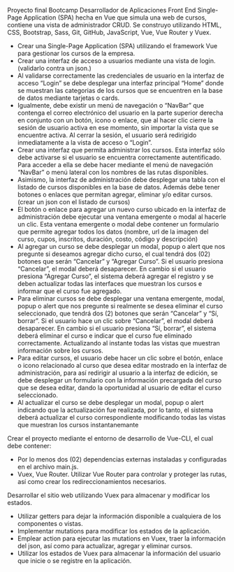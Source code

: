 Proyecto final Bootcamp Desarrollador de Aplicaciones Front End
Single-Page Application (SPA) hecha en Vue que simula una web de cursos, contiene una vista de administrador CRUD.
Se construyo utilizando HTML, CSS, Bootstrap, Sass, Git, GitHub, JavaScript, Vue, Vue Router y Vuex. 


- Crear una Single-Page Application (SPA) utilizando el framework Vue para gestionar los cursos
de la empresa.
- Crear una interfaz de acceso a usuarios mediante una vista de login. (validarlo contra un json.)
- Al validarse correctamente las credenciales de usuario en la interfaz de acceso “Login” se debe desplegar 
una interfaz principal “Home” donde se muestran las categorias de los cursos que se encuentren en la base de datos mediante tarjetas o cards.
- Igualmente, debe existir un menú de navegación o “NavBar” que contenga el correo
electrónico del usuario en la parte superior derecha en conjunto con un botón, icono o
enlace, que al hacer clic cierre la sesión de usuario activa en ese momento, sin importar la
vista que se encuentre activa. Al cerrar la sesión, el usuario será redirigido inmediatamente a
la vista de acceso o “Login”.
- Crear una interfaz que permita administrar los cursos. Esta interfaz sólo debe activarse si el
usuario se encuentra correctamente autentificado. Para acceder a ella se debe hacer mediante el menú de navegación “NavBar” o menú lateral con los nombres de las rutas
disponibles.
- Asimismo, la interfaz de administración debe desplegar una tabla con el listado de cursos
disponibles en la base de datos. Además debe tener botones o enlaces que permitan agregar,
eliminar y/o editar cursos. (crear un json con el listado de cursos)
- El botón o enlace para agregar un nuevo curso ubicado en la interfaz de administración debe
ejecutar una ventana emergente o modal al hacerle un clic. Esta ventana emergente o modal
debe contener un formulario que permite agregar todos los datos (nombre, url de la imagen
del curso, cupos, inscritos, duración, costo, código y descripción)
- Al agregar un curso se debe desplegar un modal, popup o
alert que nos pregunte si deseamos agregar dicho curso, el cual tendrá dos (02) botones que
serán “Cancelar” y “Agregar Curso”. Si el usuario presiona “Cancelar”, el modal deberá
desaparecer. En cambio si el usuario presiona “Agregar Curso”, el sistema deberá agregar el
registro y se deben
actualizar todas las interfaces que muestran los cursos e informar que el curso fue agregado.
- Para eliminar cursos se debe desplegar una ventana emergente, modal, popup o alert que
nos pregunte si realmente se desea eliminar el curso seleccionado, que tendrá dos (2)
botones que serán “Cancelar” y “Sí, borrar”. Si el usuario hace un clic sobre “Cancelar”, el
modal deberá desaparecer. En cambio si el usuario presiona “Sí, borrar”, el sistema deberá
eliminar el curso e indicar que el curso fue eliminado
correctamente. Actualizando al instante todas las vistas que muestran información sobre los
cursos.
- Para editar cursos, el usuario debe hacer un clic sobre el botón, enlace o icono relacionado al
curso que desea editar mostrado en la interfaz de administración, para así redirigir al usuario
a la interfaz de edición, se debe desplegar un formulario con la información precargada del
curso que se desea editar, dando la oportunidad al usuario de editar el curso seleccionado.
- Al actualizar el curso se debe desplegar un modal, popup o alert indicando que la
actualización fue realizada, por lo tanto, el sistema deberá actualizar el curso
correspondiente modificando todas las vistas que muestran
los cursos instantanemante

Crear el proyecto mediante el entorno de desarrollo de Vue-CLI, el cual debe contener:
- Por lo menos dos (02) dependencias externas instaladas y configuradas en el archivo main.js.
- Vuex, Vue Router.
Utilizar Vue Router para controlar y proteger las rutas, así como crear los redireccionamientos
necesarios.

Desarrollar el sitio web utilizando Vuex para almacenar y modificar los estados.
- Utilizar getters para dejar la información disponible a cualquiera de los componentes o vistas.
- Implementar mutations para modificar los estados de la aplicación.
- Emplear action para ejecutar las mutations en Vuex, traer la información del json, así como para actualizar, agregar y eliminar cursos.
- Utilizar los estados de Vuex para almacenar la información del usuario que inicie o se registre
en la aplicación.

